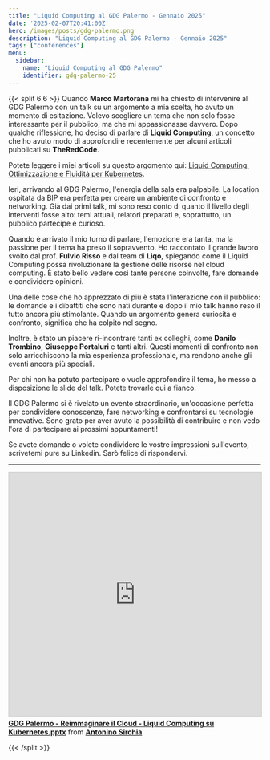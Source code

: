 ```yaml
---
title: "Liquid Computing al GDG Palermo - Gennaio 2025"
date: '2025-02-07T20:41:00Z'
hero: /images/posts/gdg-palermo.png
description: "Liquid Computing al GDG Palermo - Gennaio 2025"
tags: ["conferences"]
menu:
  sidebar:
    name: "Liquid Computing al GDG Palermo"
    identifier: gdg-palermo-25
---
```


{{< split 6 6 >}}
Quando **Marco Martorana** mi ha chiesto di intervenire al GDG Palermo con un talk su un argomento a mia scelta, ho avuto un momento di esitazione. Volevo scegliere un tema che non solo fosse interessante per il pubblico, ma che mi appassionasse davvero. Dopo qualche riflessione, ho deciso di parlare di **Liquid Computing**, un concetto che ho avuto modo di approfondire recentemente per alcuni articoli pubblicati su **TheRedCode**. 

Potete leggere i miei articoli su questo argomento qui: [Liquid Computing: Ottimizzazione e Fluidità per Kubernetes](https://theredcode.it/architetture/intro-liquid-computing/).

Ieri, arrivando al GDG Palermo, l'energia della sala era palpabile. La location ospitata da BIP era perfetta per creare un ambiente di confronto e networking. Già dai primi talk, mi sono reso conto di quanto il livello degli interventi fosse alto: temi attuali, relatori preparati e, soprattutto, un pubblico partecipe e curioso.

Quando è arrivato il mio turno di parlare, l'emozione era tanta, ma la passione per il tema ha preso il sopravvento. Ho raccontato il grande lavoro svolto dal prof. **Fulvio Risso** e dal team di **Liqo**, spiegando come il Liquid Computing possa rivoluzionare la gestione delle risorse nel cloud computing. È stato bello vedere così tante persone coinvolte, fare domande e condividere opinioni.

Una delle cose che ho apprezzato di più è stata l'interazione con il pubblico: le domande e i dibattiti che sono nati durante e dopo il mio talk hanno reso il tutto ancora più stimolante. Quando un argomento genera curiosità e confronto, significa che ha colpito nel segno.

Inoltre, è stato un piacere ri-incontrare tanti ex colleghi, come **Danilo Trombino**, **Giuseppe Portaluri** e tanti altri. Questi momenti di confronto non solo arricchiscono la mia esperienza professionale, ma rendono anche gli eventi ancora più speciali.

Per chi non ha potuto partecipare o vuole approfondire il tema, ho messo a disposizione le slide del talk. Potete trovarle qui a fianco.

Il GDG Palermo si è rivelato un evento straordinario, un'occasione perfetta per condividere conoscenze, fare networking e confrontarsi su tecnologie innovative. Sono grato per aver avuto la possibilità di contribuire e non vedo l'ora di partecipare ai prossimi appuntamenti!

Se avete domande o volete condividere le vostre impressioni sull'evento, scrivetemi pure su Linkedin. Sarò felice di rispondervi.

---

<iframe src="https://www.slideshare.net/slideshow/embed_code/key/eQsad6eozPbtkP?startSlide=1" width="597" height="486" frameborder="0" marginwidth="0" marginheight="0" scrolling="no" style="border:1px solid #CCC; border-width:1px; margin-bottom:5px;max-width: 100%;" allowfullscreen></iframe><div style="margin-bottom:5px"><strong><a href="https://www.slideshare.net/slideshow/gdg-palermo-reimmaginare-il-cloud-liquid-computing-su-kubernetes-pptx/275276987" title="GDG Palermo - Reimmaginare il Cloud - Liquid Computing su Kubernetes.pptx" target="_blank">GDG Palermo - Reimmaginare il Cloud - Liquid Computing su Kubernetes.pptx</a></strong> from <strong><a href="https://www.slideshare.net/AntoninoSirchia" target="_blank">Antonino Sirchia</a></strong></div>

{{< /split >}}